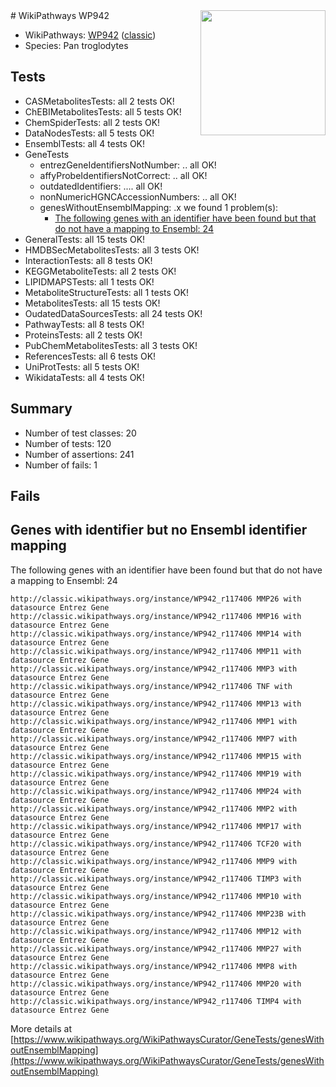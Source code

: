 <img style="float: right; width: 200px" src="https://upload.wikimedia.org/wikipedia/commons/thumb/8/83/Wplogo_with_text_500.png/640px-Wplogo_with_text_500.png" />
# WikiPathways WP942

* WikiPathways: [WP942](https://wikipathways.org/pathways/WP942) ([classic](https://classic.wikipathways.org/instance/WP942))
* Species: Pan troglodytes
## Tests
* CASMetabolitesTests: all 2 tests OK!
* ChEBIMetabolitesTests: all 5 tests OK!
* ChemSpiderTests: all 2 tests OK!
* DataNodesTests: all 5 tests OK!
* EnsemblTests: all 4 tests OK!
* GeneTests
    * entrezGeneIdentifiersNotNumber: .. all OK!
    * affyProbeIdentifiersNotCorrect: .. all OK!
    * outdatedIdentifiers: .... all OK!
    * nonNumericHGNCAccessionNumbers: .. all OK!
    * genesWithoutEnsemblMapping: .x we found 1 problem(s):
        * [The following genes with an identifier have been found but that do not have a mapping to Ensembl: 24](#c4e54330)
* GeneralTests: all 15 tests OK!
* HMDBSecMetabolitesTests: all 3 tests OK!
* InteractionTests: all 8 tests OK!
* KEGGMetaboliteTests: all 2 tests OK!
* LIPIDMAPSTests: all 1 tests OK!
* MetaboliteStructureTests: all 1 tests OK!
* MetabolitesTests: all 15 tests OK!
* OudatedDataSourcesTests: all 24 tests OK!
* PathwayTests: all 8 tests OK!
* ProteinsTests: all 2 tests OK!
* PubChemMetabolitesTests: all 3 tests OK!
* ReferencesTests: all 6 tests OK!
* UniProtTests: all 5 tests OK!
* WikidataTests: all 4 tests OK!


## Summary

* Number of test classes: 20
* Number of tests: 120
* Number of assertions: 241
* Number of fails: 1

## Fails

<a name="c4e54330" />

## Genes with identifier but no Ensembl identifier mapping

The following genes with an identifier have been found but that do not have a mapping to Ensembl: 24
```
http://classic.wikipathways.org/instance/WP942_r117406 MMP26 with datasource Entrez Gene
http://classic.wikipathways.org/instance/WP942_r117406 MMP16 with datasource Entrez Gene
http://classic.wikipathways.org/instance/WP942_r117406 MMP14 with datasource Entrez Gene
http://classic.wikipathways.org/instance/WP942_r117406 MMP11 with datasource Entrez Gene
http://classic.wikipathways.org/instance/WP942_r117406 MMP3 with datasource Entrez Gene
http://classic.wikipathways.org/instance/WP942_r117406 TNF with datasource Entrez Gene
http://classic.wikipathways.org/instance/WP942_r117406 MMP13 with datasource Entrez Gene
http://classic.wikipathways.org/instance/WP942_r117406 MMP1 with datasource Entrez Gene
http://classic.wikipathways.org/instance/WP942_r117406 MMP7 with datasource Entrez Gene
http://classic.wikipathways.org/instance/WP942_r117406 MMP15 with datasource Entrez Gene
http://classic.wikipathways.org/instance/WP942_r117406 MMP19 with datasource Entrez Gene
http://classic.wikipathways.org/instance/WP942_r117406 MMP24 with datasource Entrez Gene
http://classic.wikipathways.org/instance/WP942_r117406 MMP2 with datasource Entrez Gene
http://classic.wikipathways.org/instance/WP942_r117406 MMP17 with datasource Entrez Gene
http://classic.wikipathways.org/instance/WP942_r117406 TCF20 with datasource Entrez Gene
http://classic.wikipathways.org/instance/WP942_r117406 MMP9 with datasource Entrez Gene
http://classic.wikipathways.org/instance/WP942_r117406 TIMP3 with datasource Entrez Gene
http://classic.wikipathways.org/instance/WP942_r117406 MMP10 with datasource Entrez Gene
http://classic.wikipathways.org/instance/WP942_r117406 MMP23B with datasource Entrez Gene
http://classic.wikipathways.org/instance/WP942_r117406 MMP12 with datasource Entrez Gene
http://classic.wikipathways.org/instance/WP942_r117406 MMP27 with datasource Entrez Gene
http://classic.wikipathways.org/instance/WP942_r117406 MMP8 with datasource Entrez Gene
http://classic.wikipathways.org/instance/WP942_r117406 MMP20 with datasource Entrez Gene
http://classic.wikipathways.org/instance/WP942_r117406 TIMP4 with datasource Entrez Gene
```

More details at [https://www.wikipathways.org/WikiPathwaysCurator/GeneTests/genesWithoutEnsemblMapping](https://www.wikipathways.org/WikiPathwaysCurator/GeneTests/genesWithoutEnsemblMapping)

